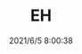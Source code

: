﻿---
layout: post 
title: EH
tags: EH
categories: housing-terminal
overview: Crimp style 2.0mm pitch connector
part_number: 0520-1
thumb_img: 
small_img: static/202106/520-20210605.jpg
date: 2021/6/5 8:00:38
---



